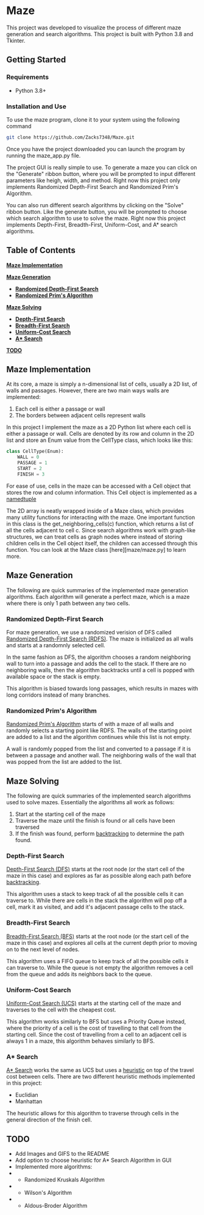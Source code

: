 # Maze
This project was developed to visualize the process of different maze generation and
search algorithms. This project is built with Python 3.8 and Tkinter.

## Getting Started

### Requirements
* Python 3.8+

### Installation and Use
To use the maze program, clone it to your system using the following command
``` bash
git clone https://github.com/Zacks7348/Maze.git
```

Once you have the project downloaded you can launch the program by running 
the maze_app.py file.

The project GUI is really simple to use. To generate a maze you can click on 
the "Generate" ribbon button, where you will be prompted to input different parameters 
like heigh, width, and method. Right now this project only implements Randomized
Depth-First Search and Randomized Prim's Algorithm. 

You can also run different search algorithms by clicking on the "Solve" ribbon button. 
Like the generate button, you will be prompted to choose which search algorithm to use to 
solve the maze. Right now this project implements Depth-First, Breadth-First, Uniform-Cost, 
and A* search algorithms.

## Table of Contents
**[Maze Implementation](#maze-implementation)**<br>

**[Maze Generation](#maze-generation)**<br>
* **[Randomized Depth-First Search](#randomized-depth-first-search)**<br>
* **[Randomized Prim's Algorithm](#randomized-prim's-algorithm)**<br>

**[Maze Solving](#maze-solving)**<br>
* **[Depth-First Search](#depth-first-search)**<br>
* **[Breadth-First Search](#breadth-first-search)**<br>
* **[Uniform-Cost Search](#uniform-cost-search)**<br>
* **[A* Search](#a*-search)**<br>

**[TODO](#todo)**<br>

## Maze Implementation
At its core, a maze is simply a n-dimensional list of cells, usually a 2D 
list, of walls and passages. However, there are two main ways walls are implemented:
1. Each cell is either a passage or wall
2. The borders between adjacent cells represent walls

In this project I implement the maze as a 2D Python list where each cell is either a 
passage or wall. Cells are denoted by its row and column in the 2D list and store an 
Enum value from the CellType class, which looks like this:
``` Python
class CellType(Enum):
    WALL = 0
    PASSAGE = 1
    START = 2
    FINISH = 3
```

For ease of use, cells in the maze can be accessed with a Cell object that stores
the row and column information. This Cell object is implemented as a 
[namedtuple][namedtuple]

The 2D array is neatly wrapped inside of a Maze class, which provides many utility 
functions for interacting with the maze. One important function in this class is
the get_neighboring_cells(c) function, which returns a list of all the cells 
adjacent to cell c. Since search algorithms work with graph-like structures, we can
treat cells as graph nodes where instead of storing children cells in the Cell object 
itself, the children can accessed through this function. You can look at the
Maze class [here][maze/maze.py] to learn more.

## Maze Generation
The following are quick summaries of the implemented maze generation algorithms.
Each algorithm will generate a perfect maze, which is a maze where there is only
1 path between any two cells.

### Randomized Depth-First Search
For maze generation, we use a randomized verision of DFS 
called [Randomized Depth-First Search (RDFS)][rdfs]. The maze is initialized as
all walls and starts at a randomnly selected cell. 

In the same fashion as DFS, the algorithm chooses a random neighboring wall to turn 
into a passage and adds the cell to the stack. If there are no neighboring walls,
then the algorithm backtracks until a cell is popped with available space or the
stack is empty.

This algorithm is biased towards long passages, which results in mazes with long
corridors instead of many branches.

### Randomized Prim's Algorithm
[Randomized Prim's Algorithm][rpa] starts of with a maze of all walls and randomly
selects a starting point like RDFS. The walls of the starting point are added to a
list and the algorithm continues while this list is not empty.

A wall is randomly popped from the list and converted to a passage if it is between
a passage and another wall. The neighboring walls of the wall that was popped from
the list are added to the list.

## Maze Solving
The following are quick summaries of the implemented search algorithms used to solve 
mazes. Essentially the algorithms all work as follows:
1. Start at the starting cell of the maze
2. Traverse the maze until the finish is found or all cells have been traversed
3. If the finish was found, perform [backtracking][backtracking] to determine the path 
found.

### Depth-First Search
[Depth-First Search (DFS)][dfs] starts at the root node (or the start
cell of the maze in this case) and explores as far as possible along each path 
before [backtracking][backtracking]. 

This algorithm uses a stack to keep track of all the possible cells it can traverse
to. While there are cells in the stack the algorithm will pop off a cell, mark it as 
visited, and add it's adjacent passage cells to the stack. 

### Breadth-First Search
[Breadth-First Search (BFS)][bfs] starts at the root node (or the start cell 
of the maze in this case) and explores all cells at the current depth prior to
moving on to the next level of nodes.

This algorithm uses a FIFO queue to keep track of all the possible cells it can 
traverse to. While the queue is not empty the algorithm removes a cell from
the queue and adds its neighbors back to the queue. 

### Uniform-Cost Search
[Uniform-Cost Search (UCS)][ucs] starts at the starting cell of the maze and
traverses to the cell with the cheapest cost.

This algorithm works similarly to BFS but uses a Priority Queue instead, where 
the priority of a cell is the cost of travelling to that cell from the starting
cell. Since the cost of travelling from a cell to an adjacent cell is always 1
in a maze, this algorithm behaves similarly to BFS.

### A* Search
[A* Search][astar] works the same as UCS but uses a [heuristic][heuristic] on top 
of the travel cost between cells. There are two different heuristic methods 
implemented in this project:
* Euclidian
* Manhattan

The heuristic allows for this algorithm to traverse through cells in the general 
direction of the finish cell.

## TODO
* Add Images and GIFS to the README
* Add option to choose heuristic for A* Search Algorithm in GUI
* Implemented more algorithms:
* * Randomized Kruskals Algorithm
* * Wilson's Algorithm
* * Aldous-Broder Algorithm

<!-- References -->
[rdfs]: https://en.wikipedia.org/wiki/Maze_generation_algorithm
[rpa]: https://en.wikipedia.org/wiki/Maze_generation_algorithm
[dfs]: https://en.wikipedia.org/wiki/Depth-first_search
[bfs]: https://en.wikipedia.org/wiki/Breadth-first_search
[ucs]: https://www.educative.io/edpresso/what-is-uniform-cost-search
[astar]: https://en.wikipedia.org/wiki/A*_search_algorithm
[backtracking]: https://en.wikipedia.org/wiki/Backtracking#:~:text=Backtracking%20is%20a%20general%20algorithm,completed%20to%20a%20valid%20solution.
[namedtuple]: https://docs.python.org/3/library/collections.html#collections.namedtuple
[heuristic]: https://theory.stanford.edu/~amitp/GameProgramming/Heuristics.html#:~:text=For%20example%2C%20if%20most%20of,not%20have%20to%20be%20global.